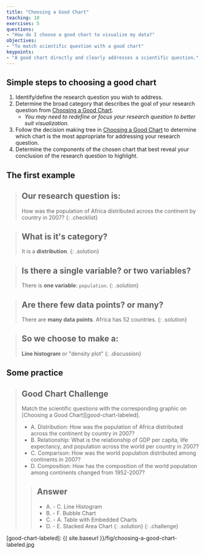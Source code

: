 ```yaml
---
title: "Choosing a Good Chart"
teaching: 10
exercises: 5
questions:
- "How do I choose a good chart to visualize my data?"
objectives:
- "To match scientific question with a good chart"
keypoints:
- "A good chart directly and clearly addresses a scientific question." 
---
```


## Simple steps to choosing a good chart

1. Identify/define the research question you wish to address.
2. Determine the broad category that describes the goal of your research
   question from [Choosing a Good Chart][good-chart]. 
   - *You may need to redefine
   or focus your research question to better suit visualization.*
3. Follow the decision making tree in [Choosing a Good Chart][good-chart] to
   determine which chart is the most appropriate for addressing your research
   question.
4. Determine the components of the chosen chart that best reveal your conclusion
   of the research question to highlight.

## The first example

> ## Our research question is: 
>
> How was the population of Africa distributed across the continent by country
> in 2007?
{: .checklist}

> ## What is it's category?
>
> It is a __distribution__. 
{: .solution} 

> ## Is there a single variable? or two variables?
>
> There is __one variable__: `population`.
{: .solution}

> ## Are there few data points? or many?
>
> There are __many data points__. Africa has 52 countries.
{: .solution}

> ## So we choose to make a:
>
> __Line histogram__ or "density plot"
{: .discussion}

## Some practice

> ## Good Chart Challenge
>
> Match the scientific questions with the corresponding graphic on 
> [Choosing a Good Chart][good-chart-labeled].
>
> * A. Distribution: How was the population of Africa distributed across the
>   continent by country in 2007?
> * B. Relationship: What is the relationship of GDP per capita, life
>   expectancy, and population across the world per country in 2007?
> * C. Comparison: How was the world population distributed among continents in
>   2007?
> * D. Composition: How has the composition of the world population among
>   continents changed from 1952-2007?
>
> > ## Answer
> >
> > * A. - C. Line Histogram
> > * B. - F. Bubble Chart
> > * C. - A. Table with Embedded Charts
> > * D. - E. Stacked Area Chart
> {: .solution}
{: .challenge}

[good-chart]: http://extremepresentation.typepad.com/.shared/image.html?/photos/uncategorized/choosing_a_good_chart.jpg
[good-chart-labeled]: {{ site.baseurl }}/fig/choosing-a-good-chart-labeled.jpg
